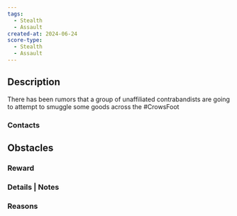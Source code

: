```yaml
---
tags:
  - Stealth
  - Assault
created-at: 2024-06-24
score-type:
  - Stealth
  - Assault
---
```

## Description
There has been rumors that a group of unaffiliated contrabandists are going to attempt to smuggle some goods across the #CrowsFoot 

### Contacts


## Obstacles


### Reward


### Details | Notes


### Reasons